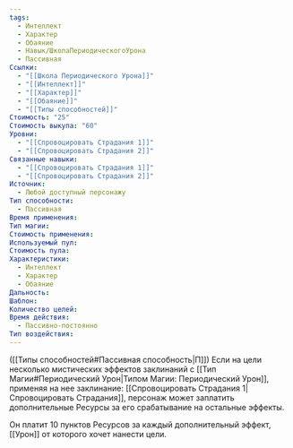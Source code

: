 ```yaml
---
tags:
  - Интеллект
  - Характер
  - Обаяние
  - Навык/ШколаПериодическогоУрона
  - Пассивная
Ссылки:
  - "[[Школа Периодического Урона]]"
  - "[[Интеллект]]"
  - "[[Характер]]"
  - "[[Обаяние]]"
  - "[[Типы способностей]]"
Стоимость: "25"
Стоимость выкупа: "60"
Уровни:
  - "[[Спровоцировать Страдания 1]]"
  - "[[Спровоцировать Страдания 2]]"
Связанные навыки:
  - "[[Спровоцировать Страдания 1]]"
  - "[[Спровоцировать Страдания 2]]"
Источник:
  - Любой доступный персонажу
Тип способности:
  - Пассивная
Время применения: 
Тип магии: 
Стоимость применения: 
Используемый пул: 
Стоимость пула: 
Характеристики:
  - Интеллект
  - Характер
  - Обаяние
Дальность: 
Шаблон: 
Количество целей: 
Время действия:
  - Пассивно-постоянно
Тип воздействия:
---
```

([[Типы способностей#Пассивная способность|П]]) Если на цели несколько мистических эффектов заклинаний с [[Тип Магии#Периодический Урон|Типом Магии: Периодический Урон]], применяя на нее заклинание: [[Спровоцировать Страдания 1|Спровоцировать Страдания]], персонаж может заплатить дополнительные Ресурсы за его срабатывание на остальные эффекты.

Он платит 10 пунктов Ресурсов за каждый дополнительный эффект, [[Урон]] от которого хочет нанести цели. 